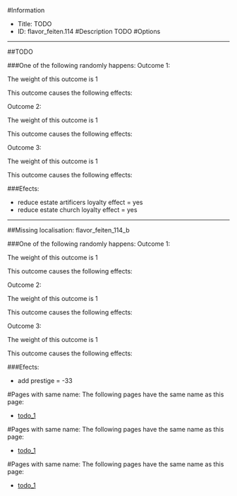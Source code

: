 #Information
 - Title: TODO
 - ID: flavor_feiten.114
#Description
TODO
#Options

___
##TODO

###One of the following randomly happens:
Outcome 1:

The weight of this outcome is 1

This outcome causes the following effects:<ul></ul>
Outcome 2:

The weight of this outcome is 1

This outcome causes the following effects:<ul></ul>
Outcome 3:

The weight of this outcome is 1

This outcome causes the following effects:<ul></ul>

###Efects:<ul><li>reduce estate artificers loyalty effect = yes</li><li>reduce estate church loyalty effect = yes</li></ul>

___
##Missing localisation: flavor_feiten_114_b

###One of the following randomly happens:
Outcome 1:

The weight of this outcome is 1

This outcome causes the following effects:<ul></ul>
Outcome 2:

The weight of this outcome is 1

This outcome causes the following effects:<ul></ul>
Outcome 3:

The weight of this outcome is 1

This outcome causes the following effects:<ul></ul>

###Efects:<ul><li>add prestige = -33</li></ul>


#Pages with same name:
The following pages have the same name as this page:
 - [todo_1](todo_1.md)


#Pages with same name:
The following pages have the same name as this page:
 - [todo_1](todo_1.md)


#Pages with same name:
The following pages have the same name as this page:
 - [todo_1](todo_1.md)
